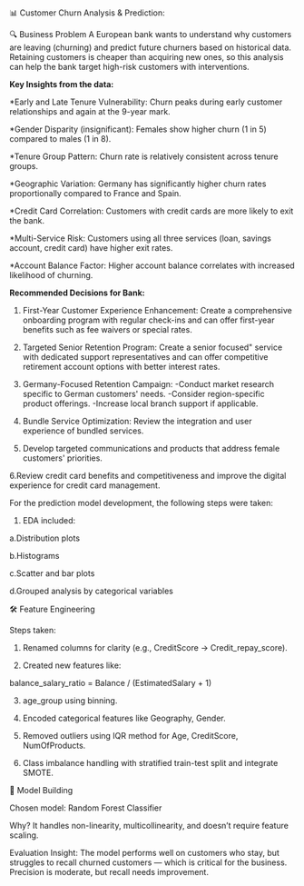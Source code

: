 📊 Customer Churn Analysis & Prediction:

🔍 Business Problem
A European bank wants to understand why customers are leaving (churning) and predict future churners based on historical data. Retaining customers is cheaper than acquiring new ones, so this analysis can help the bank target high-risk customers with interventions.

**Key Insights from the data:**

*Early and Late Tenure Vulnerability: Churn peaks during early customer relationships and again at the 9-year mark.

*Gender Disparity (insignificant): Females show higher churn (1 in 5) compared to males (1 in 8).

*Tenure Group Pattern: Churn rate is relatively consistent across tenure groups.

*Geographic Variation: Germany has significantly higher churn rates proportionally compared to France and Spain.

*Credit Card Correlation: Customers with credit cards are more likely to exit the bank.

*Multi-Service Risk: Customers using all three services (loan, savings account, credit card) have higher exit rates.

*Account Balance Factor: Higher account balance correlates with increased likelihood of churning.

**Recommended Decisions for Bank:**

1. First-Year Customer Experience Enhancement: Create a comprehensive onboarding program with regular check-ins and can offer first-year benefits such as fee waivers or special rates.
   
2. Targeted Senior Retention Program: Create a senior focused" service with dedicated support representatives and can offer competitive retirement account options with better interest rates.
3. Germany-Focused Retention Campaign:
-Conduct market research specific to German customers' needs.
-Consider region-specific product offerings.
-Increase local branch support if applicable.

4. Bundle Service Optimization: Review the integration and user experience of bundled services.

5. Develop targeted communications and products that address female customers' priorities.

6.Review credit card benefits and competitiveness and improve the digital experience for credit card management.

For the prediction model development, the following steps were taken:

1. EDA included:

a.Distribution plots

b.Histograms

c.Scatter and bar plots

d.Grouped analysis by categorical variables


🛠️ Feature Engineering

Steps taken:

1. Renamed columns for clarity (e.g., CreditScore → Credit_repay_score).

2. Created new features like:

balance_salary_ratio = Balance / (EstimatedSalary + 1)

3. age_group using binning.

4. Encoded categorical features like Geography, Gender.

5. Removed outliers using IQR method for Age, CreditScore, NumOfProducts.

6. Class imbalance handling with stratified train-test split and integrate SMOTE.


🤖 Model Building

Chosen model: Random Forest Classifier

Why? It handles non-linearity, multicollinearity, and doesn’t require feature scaling.

Evaluation Insight: The model performs well on customers who stay, but struggles to recall churned customers — which is critical for the business. Precision is moderate, but recall needs improvement.

